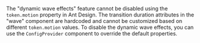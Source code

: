 The "dynamic wave effects" feature cannot be disabled using the `token.motion` property in Ant Design. The transition duration attributes in the "wave" component are hardcoded and cannot be customized based on different `token.motion` values. To disable the dynamic wave effects, you can use the `ConfigProvider` component to override the default properties.
